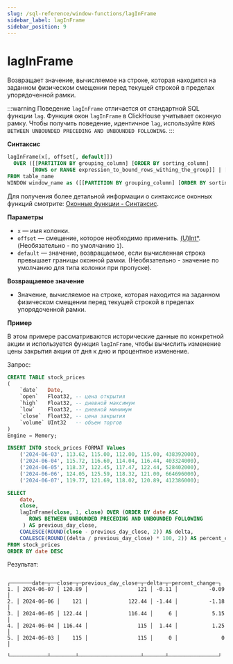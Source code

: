 ```yaml
---
slug: /sql-reference/window-functions/lagInFrame
sidebar_label: lagInFrame
sidebar_position: 9
---
```



# lagInFrame

Возвращает значение, вычисляемое на строке, которая находится на заданном физическом смещении перед текущей строкой в пределах упорядоченной рамки.

:::warning
Поведение `lagInFrame` отличается от стандартной SQL функции `lag`.
Функция окон `lagInFrame` в ClickHouse учитывает оконную рамку.
Чтобы получить поведение, идентичное `lag`, используйте `ROWS BETWEEN UNBOUNDED PRECEDING AND UNBOUNDED FOLLOWING`.
:::

**Синтаксис**

```sql
lagInFrame(x[, offset[, default]])
  OVER ([[PARTITION BY grouping_column] [ORDER BY sorting_column]
        [ROWS or RANGE expression_to_bound_rows_withing_the_group]] | [window_name])
FROM table_name
WINDOW window_name as ([[PARTITION BY grouping_column] [ORDER BY sorting_column])
```

Для получения более детальной информации о синтаксисе оконных функций смотрите: [Оконные функции - Синтаксис](./index.md/#syntax).

**Параметры**
- `x` — имя колонки.
- `offset` — смещение, которое необходимо применить. [(U)Int*](../data-types/int-uint.md). (Необязательно - по умолчанию `1`).
- `default` — значение, возвращаемое, если вычисленная строка превышает границы оконной рамки. (Необязательно - значение по умолчанию для типа колонки при пропуске).

**Возвращаемое значение**

- Значение, вычисляемое на строке, которая находится на заданном физическом смещении перед текущей строкой в пределах упорядоченной рамки.

**Пример**

В этом примере рассматриваются исторические данные по конкретной акции и используется функция `lagInFrame`, чтобы вычислить изменение цены закрытия акции от дня к дню и процентное изменение.

Запрос:

```sql
CREATE TABLE stock_prices
(
    `date`   Date,
    `open`   Float32, -- цена открытия
    `high`   Float32, -- дневной максимум
    `low`    Float32, -- дневной минимум
    `close`  Float32, -- цена закрытия
    `volume` UInt32   -- объем торгов
)
Engine = Memory;

INSERT INTO stock_prices FORMAT Values
    ('2024-06-03', 113.62, 115.00, 112.00, 115.00, 438392000),
    ('2024-06-04', 115.72, 116.60, 114.04, 116.44, 403324000),
    ('2024-06-05', 118.37, 122.45, 117.47, 122.44, 528402000),
    ('2024-06-06', 124.05, 125.59, 118.32, 121.00, 664696000),
    ('2024-06-07', 119.77, 121.69, 118.02, 120.89, 412386000);
```

```sql
SELECT
    date,
    close,
    lagInFrame(close, 1, close) OVER (ORDER BY date ASC
       ROWS BETWEEN UNBOUNDED PRECEDING AND UNBOUNDED FOLLOWING
     ) AS previous_day_close,
    COALESCE(ROUND(close - previous_day_close, 2)) AS delta,
    COALESCE(ROUND((delta / previous_day_close) * 100, 2)) AS percent_change
FROM stock_prices
ORDER BY date DESC
```

Результат:

```response
   ┌───────date─┬──close─┬─previous_day_close─┬─delta─┬─percent_change─┐
1. │ 2024-06-07 │ 120.89 │                121 │ -0.11 │          -0.09 │
2. │ 2024-06-06 │    121 │             122.44 │ -1.44 │          -1.18 │
3. │ 2024-06-05 │ 122.44 │             116.44 │     6 │           5.15 │
4. │ 2024-06-04 │ 116.44 │                115 │  1.44 │           1.25 │
5. │ 2024-06-03 │    115 │                115 │     0 │              0 │
   └────────────┴────────┴────────────────────┴───────┴────────────────┘
```
